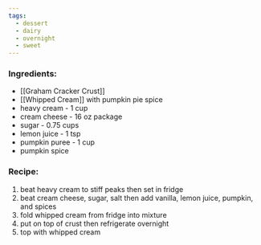 ```yaml
---
tags:
  - dessert
  - dairy
  - overnight
  - sweet
---
```

### Ingredients:
- [[Graham Cracker Crust]]
- [[Whipped Cream]] with pumpkin pie spice
- heavy cream - 1 cup
- cream cheese - 16 oz package
- sugar - 0.75 cups
- lemon juice - 1 tsp
- pumpkin puree - 1 cup
- pumpkin spice

### Recipe:
1. beat heavy cream to stiff peaks then set in fridge
2. beat cream cheese, sugar, salt then add vanilla, lemon juice, pumpkin, and spices
3. fold whipped cream from fridge into mixture
4. put on top of crust then refrigerate overnight
5. top with whipped cream